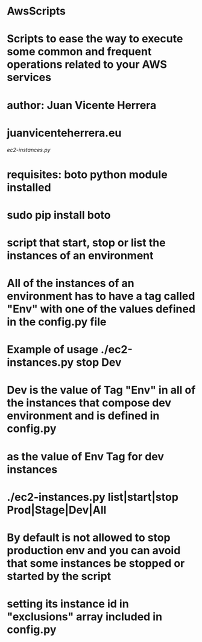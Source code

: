AwsScripts
==========

# Scripts to ease the way to execute some common and frequent operations related to your AWS services
# author: Juan Vicente Herrera 
# juanvicenteherrera.eu
###### ec2-instances.py #######
# requisites: boto python module installed
# sudo pip install boto
# script that start, stop or list the instances of an environment
# All of the instances of an environment has to have a tag called "Env" with one of the values defined in the config.py file
# Example of usage ./ec2-instances.py stop Dev
# Dev is the value of Tag "Env" in all of the instances that compose dev environment and is defined in config.py
# as the value of Env Tag for dev instances
# ./ec2-instances.py list|start|stop Prod|Stage|Dev|All
# By default is not allowed to stop production env and you can avoid that some instances be stopped or started by the script
# setting its instance id in "exclusions" array included in config.py
